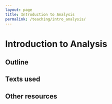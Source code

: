 ```yaml
---
layout: page
title: Introduction to Analysis
permalink: /teaching/intro_analysis/
---
```


# Introduction to Analysis


## Outline 



## Texts used



## Other resources